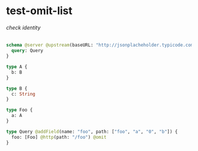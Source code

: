 # test-omit-list

###### check identity

####
```graphql @server
schema @server @upstream(baseURL: "http://jsonplacheholder.typicode.com") {
  query: Query
}

type A {
  b: B
}

type B {
  c: String
}

type Foo {
  a: A
}

type Query @addField(name: "foo", path: ["foo", "a", "0", "b"]) {
  foo: [Foo] @http(path: "/foo") @omit
}
```
